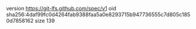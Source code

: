 version https://git-lfs.github.com/spec/v1
oid sha256:4daf99fc0d4264fab9388faa5a0e8293715b947736555c7d805c1850d7858162
size 139
